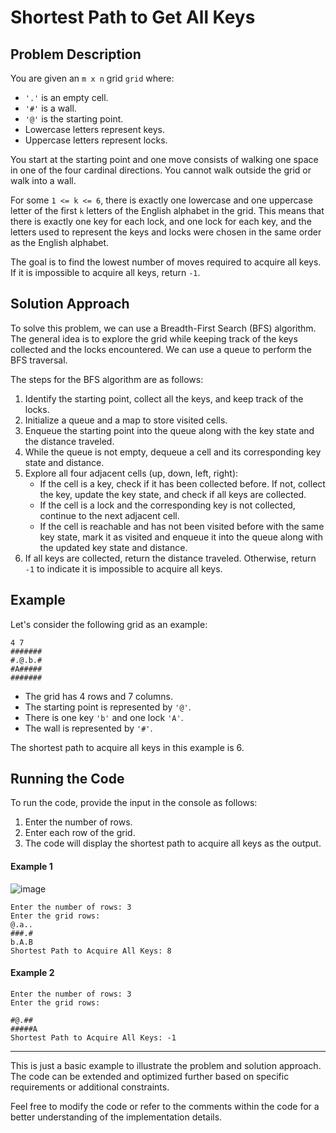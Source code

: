 # Shortest Path to Get All Keys

## Problem Description
You are given an `m x n` grid `grid` where:
- `'.'` is an empty cell.
- `'#'` is a wall.
- `'@'` is the starting point.
- Lowercase letters represent keys.
- Uppercase letters represent locks.

You start at the starting point and one move consists of walking one space in one of the four cardinal directions. You cannot walk outside the grid or walk into a wall.

For some `1 <= k <= 6`, there is exactly one lowercase and one uppercase letter of the first `k` letters of the English alphabet in the grid. This means that there is exactly one key for each lock, and one lock for each key, and the letters used to represent the keys and locks were chosen in the same order as the English alphabet.

The goal is to find the lowest number of moves required to acquire all keys. If it is impossible to acquire all keys, return `-1`.

## Solution Approach
To solve this problem, we can use a Breadth-First Search (BFS) algorithm. The general idea is to explore the grid while keeping track of the keys collected and the locks encountered. We can use a queue to perform the BFS traversal.

The steps for the BFS algorithm are as follows:
1. Identify the starting point, collect all the keys, and keep track of the locks.
2. Initialize a queue and a map to store visited cells.
3. Enqueue the starting point into the queue along with the key state and the distance traveled.
4. While the queue is not empty, dequeue a cell and its corresponding key state and distance.
5. Explore all four adjacent cells (up, down, left, right):
   - If the cell is a key, check if it has been collected before. If not, collect the key, update the key state, and check if all keys are collected.
   - If the cell is a lock and the corresponding key is not collected, continue to the next adjacent cell.
   - If the cell is reachable and has not been visited before with the same key state, mark it as visited and enqueue it into the queue along with the updated key state and distance.
6. If all keys are collected, return the distance traveled. Otherwise, return `-1` to indicate it is impossible to acquire all keys.

## Example
Let's consider the following grid as an example:
```
4 7
#######
#.@.b.#
#A#####
#######
```

- The grid has 4 rows and 7 columns.
- The starting point is represented by `'@'`.
- There is one key `'b'` and one lock `'A'`.
- The wall is represented by `'#'`.

The shortest path to acquire all keys in this example is 6.

## Running the Code
To run the code, provide the input in the console as follows:
1. Enter the number of rows.
2. Enter each row of the grid.
3. The code will display the shortest path to acquire all keys as the output.

#### Example 1
![image](https://github.com/Siddhipatade/Shortest-Path-to-Get-All-Keys/assets/91780318/f60e3cc0-98e7-4318-beb1-22703db06542)

```
Enter the number of rows: 3
Enter the grid rows:
@.a..
###.#
b.A.B
Shortest Path to Acquire All Keys: 8
```
#### Example 2
```
Enter the number of rows: 3
Enter the grid rows:

#@.##
#####A
Shortest Path to Acquire All Keys: -1
```

---

This is just a basic example to illustrate the problem and solution approach. The code can be extended and optimized further based on specific requirements or additional constraints.

Feel free to modify the code or refer to the comments within the code for a better understanding of the implementation details.
